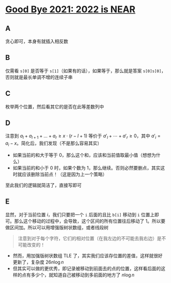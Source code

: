 # [Good Bye 2021: 2022 is NEAR](https://codeforces.com/contest/1616)

## A

贪心即可，本身有就插入相反数

## B

仅需看 `s[0]` 是否等于 `s[1]`（如果有的话），如果等于，那么就是答案 `s[0]s[0]`，否则就是最长单调不增的连续子串

## C

枚举两个位置，然后看其它的是否在此等差数列中

## D

注意到 $a_l + a_{l+1} + \ldots + a_r \geq x \cdot (r - l + 1)$ 等价于 $a'_l + \cdots + a'_r \geq 0$，其中 $a'_i = a_i - x$。简化后，我们发现（不是那么容易其实）

- 如果当前的和大于等于 0，那么这个和，应该和当前值取最小值（想想为什么）
- 如果当前的和小于 0 时，如果个数为 1，那么继续。否则必然要删点，其实这时就应该删除当前点！（这是因为上一个策略）

至此我们的逻辑就简洁了，直接写即可

## E

显然，对于当前位置 $i$，我们只要把一个 `i` 后面的且比 `b[i]` 移动到 `i` 位置上即可。那么这个移动的过程中，会导致，这个区间的所有位置往后移动了 1。所以要做区间加。所以可以用增强版树状数组，或者线段树

> 注意到对于每个字符，它们的相对位置（在我左边的不可能去我右边）是不可能改变的！

- 然而，用加强版树状数组 TLE 了，其实我们应该存位置的差值，这样就很好更新了，复杂度 $26 n \log n$
- 但其实可以做的更优秀，即记录被移动到前面去的点的位置，这样看后面的这样的点有多少个，就知道自己被移动到多前面的地方了 $n \log n$

